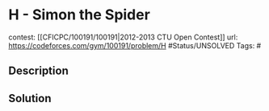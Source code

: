 # H - Simon the Spider

contest: [[CFICPC/100191/100191|2012-2013 CTU Open Contest]]
url: https://codeforces.com/gym/100191/problem/H
#Status/UNSOLVED
Tags: #

## Description

## Solution

